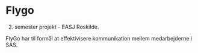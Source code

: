 # Flygo
2. semester projekt - EASJ Roskilde.

FlyGo har til formål at effektivisere kommunikation mellem medarbejderne i SAS.


